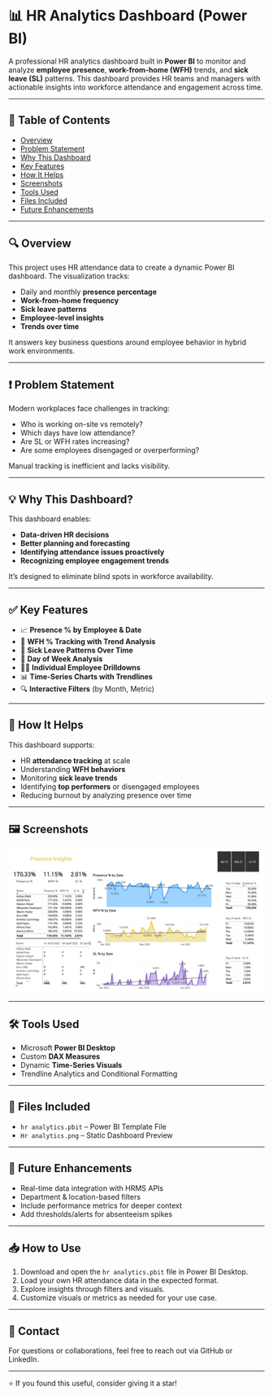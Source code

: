 # 📊 HR Analytics Dashboard (Power BI)

A professional HR analytics dashboard built in **Power BI** to monitor and analyze **employee presence**, **work-from-home (WFH)** trends, and **sick leave (SL)** patterns. This dashboard provides HR teams and managers with actionable insights into workforce attendance and engagement across time.

---

## 📌 Table of Contents

- [Overview](#overview)
- [Problem Statement](#problem-statement)
- [Why This Dashboard](#why-this-dashboard)
- [Key Features](#key-features)
- [How It Helps](#how-it-helps)
- [Screenshots](#screenshots)
- [Tools Used](#tools-used)
- [Files Included](#files-included)
- [Future Enhancements](#future-enhancements)

---

## 🔍 Overview

This project uses HR attendance data to create a dynamic Power BI dashboard. The visualization tracks:
- Daily and monthly **presence percentage**
- **Work-from-home frequency**
- **Sick leave patterns**
- **Employee-level insights**
- **Trends over time**

It answers key business questions around employee behavior in hybrid work environments.

---

## ❗ Problem Statement

Modern workplaces face challenges in tracking:
- Who is working on-site vs remotely?
- Which days have low attendance?
- Are SL or WFH rates increasing?
- Are some employees disengaged or overperforming?

Manual tracking is inefficient and lacks visibility.

---

## 💡 Why This Dashboard?

This dashboard enables:
- **Data-driven HR decisions**
- **Better planning and forecasting**
- **Identifying attendance issues proactively**
- **Recognizing employee engagement trends**

It’s designed to eliminate blind spots in workforce availability.

---

## ✅ Key Features

- 📈 **Presence % by Employee & Date**
- 🏡 **WFH % Tracking with Trend Analysis**
- 🤒 **Sick Leave Patterns Over Time**
- 📅 **Day of Week Analysis**
- 👩‍💼 **Individual Employee Drilldowns**
- 📊 **Time-Series Charts with Trendlines**
- 🔍 **Interactive Filters** (by Month, Metric)

---

## 🧠 How It Helps

This dashboard supports:
- HR **attendance tracking** at scale
- Understanding **WFH behaviors**
- Monitoring **sick leave trends**
- Identifying **top performers** or disengaged employees
- Reducing burnout by analyzing presence over time

---

## 🖼️ Screenshots

![HR Analytics Dashboard Screenshot](Hr%20analytics.png)

---

## 🛠️ Tools Used

- Microsoft **Power BI Desktop**
- Custom **DAX Measures**
- Dynamic **Time-Series Visuals**
- Trendline Analytics and Conditional Formatting

---

## 📂 Files Included

- `hr analytics.pbit` – Power BI Template File
- `Hr analytics.png` – Static Dashboard Preview

---

## 🚀 Future Enhancements

- Real-time data integration with HRMS APIs
- Department & location-based filters
- Include performance metrics for deeper context
- Add thresholds/alerts for absenteeism spikes

---

## 📥 How to Use

1. Download and open the `hr analytics.pbit` file in Power BI Desktop.
2. Load your own HR attendance data in the expected format.
3. Explore insights through filters and visuals.
4. Customize visuals or metrics as needed for your use case.

---

## 📧 Contact

For questions or collaborations, feel free to reach out via GitHub or LinkedIn.

---

⭐ If you found this useful, consider giving it a star!

